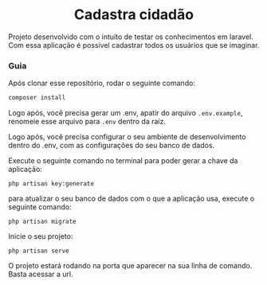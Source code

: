 <h1 align="center">Cadastra cidadão</h1>
<p>
    Projeto desenvolvido com o intuíto de testar os conhecimentos em laravel. Com essa aplicação é possível cadastrar todos os usuários que se imaginar.
</p>

### Guia

Após clonar esse repositório, rodar o seguinte comando:

``` bash
composer install
```

Logo após, você precisa gerar um .env, apatir do arquivo `.env.example`,
renomeie esse arquivo para `.env` dentro da raíz.

Logo após, você precisa configurar o seu ambiente de desenvolvimento dentro do .env, com as configurações do seu banco de dados.

Execute o seguinte comando no terminal para poder gerar a chave da aplicação:

```
php artisan key:generate
```

para atualizar o seu banco de dados com o que a aplicação usa, execute o seguinte comando:
```
php artisan migrate
```

Inicie o seu projeto:

```
php artisan serve
```
O projeto estará rodando na porta que aparecer na sua linha de comando. Basta acessar a url.
